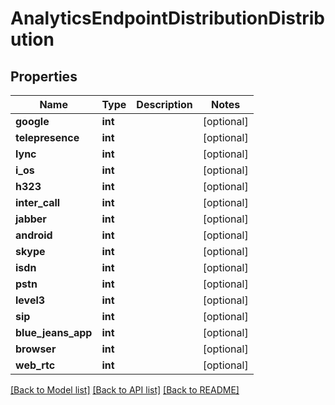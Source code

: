 # AnalyticsEndpointDistributionDistribution

## Properties
Name | Type | Description | Notes
------------ | ------------- | ------------- | -------------
**google** | **int** |  | [optional] 
**telepresence** | **int** |  | [optional] 
**lync** | **int** |  | [optional] 
**i_os** | **int** |  | [optional] 
**h323** | **int** |  | [optional] 
**inter_call** | **int** |  | [optional] 
**jabber** | **int** |  | [optional] 
**android** | **int** |  | [optional] 
**skype** | **int** |  | [optional] 
**isdn** | **int** |  | [optional] 
**pstn** | **int** |  | [optional] 
**level3** | **int** |  | [optional] 
**sip** | **int** |  | [optional] 
**blue_jeans_app** | **int** |  | [optional] 
**browser** | **int** |  | [optional] 
**web_rtc** | **int** |  | [optional] 

[[Back to Model list]](../README.md#documentation-for-models) [[Back to API list]](../README.md#documentation-for-api-endpoints) [[Back to README]](../README.md)


